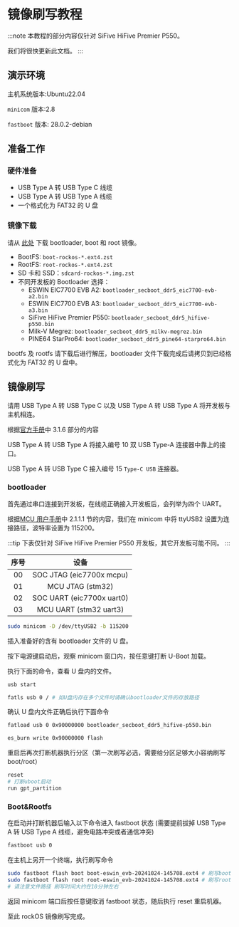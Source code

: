 # 镜像刷写教程

:::note
本教程的部分内容仅针对 SiFive HiFive Premier P550。

我们将很快更新此文档。
:::

## 演示环境

主机系统版本:Ubuntu22.04

`minicom` 版本:2.8

`fastboot` 版本: 28.0.2-debian

## 准备工作

### 硬件准备

- USB Type A 转 USB Type C 线缆
- USB Type A 转 USB Type A 线缆
- 一个格式化为 FAT32 的 U 盘

### 镜像下载

请从 [此处](https://mirror.iscas.ac.cn/rockos/images/generic/latest/) 下载 bootloader, boot 和 root 镜像。

- BootFS: `boot-rockos-*.ext4.zst`
- RootFS: `root-rockos-*.ext4.zst`
- SD 卡和 SSD：`sdcard-rockos-*.img.zst`
- 不同开发板的 Bootloader 选择：
    - ESWIN EIC7700 EVB A2: `bootloader_secboot_ddr5_eic7700-evb-a2.bin`
    - ESWIN EIC7700 EVB A3: `bootloader_secboot_ddr5_eic7700-evb-a3.bin`
    - SiFive HiFive Premier P550: `bootloader_secboot_ddr5_hifive-p550.bin`
    - Milk-V Megrez: `bootloader_secboot_ddr5_milkv-megrez.bin`
    - PINE64 StarPro64: `bootloader_secboot_ddr5_pine64-starpro64.bin`

bootfs 及 rootfs 请下载后进行解压，bootloader 文件下载完成后请拷贝到已经格式化为 FAT32 的 U 盘中。

## 镜像刷写

请用 USB Type A 转 USB Type C 以及 USB Type A 转 USB Type A 将开发板与主机相连。

根据[官方手册](https://sifive.cdn.prismic.io/sifive/ZxLYXYF3NbkBXux1_HF106_user_guide_V1p0_zh_Final.pdf)中 3.1.6 部分的内容

USB Type A 转 USB Type A 将接入编号 10 双 USB Type-A 连接器中靠上的接口。

USB Type A 转 USB Type C 接入编号 15 `Type-C USB` 连接器。

### bootloader

首先通过串口连接到开发板，在线缆正确接入开发板后，会列举为四个 UART。

<!-- ![tty](./image%20for%20flash/tty.png) -->

根据[MCU 用户手册](https://www.sifive.cn/api/document-file?uid=premier-p550-mcu-user-manual)中 2.1.1.1 节的内容，我们在 minicom 中将 ttyUSB2 设置为连接路径，波特率设置为 115200。

:::tip
下表仅针对 SiFive HiFive Premier P550 开发板，其它开发板可能不同。
:::

<!-- ![uart](./image%20for%20flash/uart.png) -->
| 序号 | 设备 |
| :-: | :-: |
| 00 | SOC JTAG (eic7700x mcpu) |
| 01 | MCU JTAG (stm32) |
| 02 | SOC UART (eic7700x uart0) |
| 03 | MCU UART (stm32 uart3) |

```bash
sudo minicom -D /dev/ttyUSB2 -b 115200
```

插入准备好的含有 bootloader 文件的 U 盘。

按下电源键启动后，观察 minicom 窗口内，按任意键打断 U-Boot 加载。

<!-- ![interrupt](./image%20for%20flash/Interrupt.png) -->

执行下面的命令，查看 U 盘内的文件。

```bash
usb start

fatls usb 0 / # 如U盘内存在多个文件时请确认bootloader文件的存放路径
```

<!-- ![usb](./image%20for%20flash/check-usb.png) -->

确认 U 盘内文件正确后执行下面命令

```bash
fatload usb 0 0x90000000 bootloader_secboot_ddr5_hifive-p550.bin

es_burn write 0x90000000 flash
```

重启后再次打断机器执行分区（第一次刷写必选，需要给分区足够大小容纳刷写 boot/root）

```bash
reset 
# 打断uboot启动
run gpt_partition 
```

<!-- ![partition](./image%20for%20flash/gpt_partition.png) -->

### Boot&Rootfs

在启动并打断机器后输入以下命令进入 fastboot 状态 (需要提前拔掉 USB Type A 转 USB Type A 线缆，避免电路冲突或者通信冲突)

```bash
fastboot usb 0
```

<!-- ![fastboot](./image%20for%20flash/fastboot0.png) -->

在主机上另开一个终端，执行刷写命令

```bash
sudo fastboot flash boot boot-eswin_evb-20241024-145708.ext4 # 刷写boot
sudo fastboot flash root root-eswin_evb-20241024-145708.ext4 # 刷写rootfs
# 请注意文件路径 刷写时间大约在10分钟左右
```

返回 minicom 端口后按任意键取消 fastboot 状态，随后执行 reset 重启机器。

至此 rockOS 镜像刷写完成。

<!-- ![neofetch](./image%20for%20flash/neofetch.png) -->